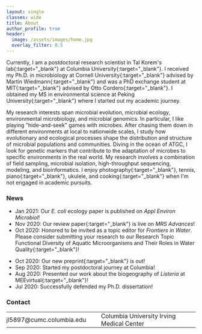 ```yaml
---
layout: single
classes: wide
title: About
author_profile: true
header:
  image: /assets/images/home.jpg
  overlay_filter: 0.5
---
```


Currently, I am a postdoctoral research scientist in [Tal Korem's lab](https://www.koremlab.science){:target="_blank"} at [Columbia University](https://www.columbia.edu){:target="_blank"}. I received my Ph.D. in microbiology at [Cornell University](https://www.cornell.edu){:target="_blank"} advised by [Martin Wiedmann](https://foodsafety.foodscience.cornell.edu){:target="_blank"} and was a PhD exchange student at [MIT](http://www.mit.edu){:target="_blank"} advised by [Otto Cordero](https://www.corderolab.org/research/){:target="_blank"}. I obtained my MS in environmental science at [Peking University](http://english.pku.edu.cn){:target="_blank"} where I started out my academic journey. 

My research interests span microbial evolution, microbial ecology, environmental microbiology, and microbial genomics. In particular, I like playing "hide-and-seek" games with microbes. After chasing them down in different environments at local to nationwide scales, I study how evolutionary and ecological processes shape the distribution and structure of microbial populations and communities. Diving in the ocean of ATGC, I look for genetic markers that contribute to the adaptation of microbes to specific environments in the real world. My research involves a combination of field sampling, microbial isolation, high-throughput sequencing, modeling, and bioinformatics. I enjoy [photography](https://500px.com/cccelialiao){:target="_blank"}, tennis, [piano](https://list.youku.com/albumlist/show/id_51847948.html?spm=a2h0j.11185381.bpmodule-playpage-righttitle.5~H2~A){:target="_blank"}, ukulele, and [cooking](https://photos.app.goo.gl/9taqK59gWNfDu55JA){:target="_blank"} when I'm not engaged in academic pursuits.

### News
- Jan 2021: Our [_E. coli_ ecology paper](https://aem.asm.org/content/early/2021/01/12/AEM.02516-20) is published on _Appl Environ Microbiol_!
- Nov 2020: Our [review paper](https://www.cambridge.org/core/journals/mrs-advances/article/angstrom-and-nanoscale-porebased-nucleic-acid-sequencing-of-current-and-emergent-pathogens/E2A1A912402C3993C3F99668A8567FB4){:target="_blank"} is live on _MRS Advances_!
- Oct 2020: Honored to be invited as a topic editor for _Frontiers in Water_. Please consider submitting your research to our Research Topic [Functional Diversity of Aquatic Microorganisms and Their Roles in Water Quality](https://www.frontiersin.org/research-topics/17055/functional-diversity-of-aquatic-microorganisms-and-their-roles-in-water-quality){:target="_blank"}!
<!-- - Oct 2020: Our paper "Ångström- and nano-scale pore-based nucleic acid sequencing of current and emergent pathogens" was accepted to MRS Advances! -->
- Oct 2020: Our new [preprint](https://www.biorxiv.org/content/10.1101/2020.06.30.181495v2){:target="_blank"} is out!
- Sep 2020: Started my postdoctoral journey at Columbia!
- Aug 2020: Presented our work about the biogeography of _Listeria_ at [MEEvirtual](https://www.meevirtual.org){:target="_blank"}!
- Jul 2020: Successfully defended my Ph.D. dissertation!
  

### Contact

<table style="width:100%">
<tr>
	<td width="50%"><a  href="mailto:jl5897@cumc.columbia.edu" title="Email me"><i class="fa fa-fw fa-envelope"></i> jl5897@cumc.columbia.edu</a></td>
	<td width="50%"><a href="https://www.google.com/maps/search/Columbia+University+Irving+Medical+Center/@40.8417689,-73.9441223,17z/data=!3m1!4b1" title="Show on map" target="_blank"><i class="fa fa-fw fa-map-marker"></i> Columbia University Irving Medical Center </a></td>
</tr>
</table>

<style type="text/css">
  table, td {
    border: 0px solid black;
  }
  td {
    padding: 0px;
  }
	a {
		text-decoration: none;
	}
</style>
